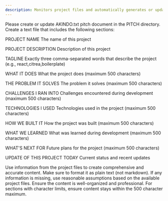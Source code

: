 ```yaml
---
description: Monitors project files and automatically generates or updates a comprehensive AKINDO pitch document with project details
---
```

Please create or update AKINDO.txt pitch document in the PITCH directory. Create a text file that includes the following sections:

PROJECT NAME
The name of this project

PROJECT DESCRIPTION
Description of this project

TAGLINE
Exactly three comma-separated words that describe the project (e.g., react,citrea,boilerplate)

WHAT IT DOES
What the project does (maximum 500 characters)

THE PROBLEM IT SOLVES
The problem it solves (maximum 500 characters)

CHALLENGES I RAN INTO
Challenges encountered during development (maximum 500 characters)

TECHNOLOGIES I USED
Technologies used in the project (maximum 500 characters)

HOW WE BUILT IT
How the project was built (maximum 500 characters)

WHAT WE LEARNED
What was learned during development (maximum 500 characters)

WHAT'S NEXT FOR
Future plans for the project (maximum 500 characters)

UPDATE OF THIS PROJECT TODAY
Current status and recent updates

Use information from the project files to create comprehensive and accurate content. Make sure to format it as plain text (not markdown). If any information is missing, use reasonable assumptions based on the available project files. Ensure the content is well-organized and professional. For sections with character limits, ensure content stays within the 500 character maximum.